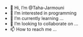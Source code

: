 - 👋 Hi, I’m @Taha-Jarmouni
- 👀 I’m interested in programming
- 🌱 I’m currently learning ...
- 💞️ I’m looking to collaborate on ...
- 📫 How to reach me ...

<!---
Taha-Jarmouni/Taha-Jarmouni is a ✨ special ✨ repository because its `README.md` (this file) appears on your GitHub profile.
You can click the Preview link to take a look at your changes.
--->
